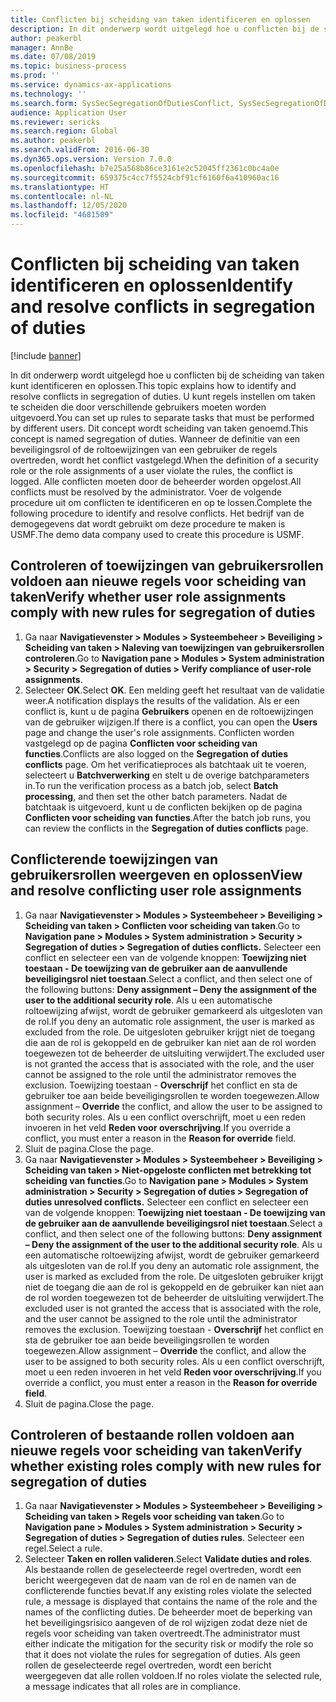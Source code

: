 ```yaml
---
title: Conflicten bij scheiding van taken identificeren en oplossen
description: In dit onderwerp wordt uitgelegd hoe u conflicten bij de scheiding van taken kunt identificeren en oplossen.
author: peakerbl
manager: AnnBe
ms.date: 07/08/2019
ms.topic: business-process
ms.prod: ''
ms.service: dynamics-ax-applications
ms.technology: ''
ms.search.form: SysSecSegregationOfDutiesConflict, SysSecSegregationOfDutiesRule
audience: Application User
ms.reviewer: sericks
ms.search.region: Global
ms.author: peakerbl
ms.search.validFrom: 2016-06-30
ms.dyn365.ops.version: Version 7.0.0
ms.openlocfilehash: b7e25a568b86ce3161e2c52045ff2361c0bc4a0e
ms.sourcegitcommit: 659375c4cc7f5524cbf91cf6160f6a410960ac16
ms.translationtype: HT
ms.contentlocale: nl-NL
ms.lasthandoff: 12/05/2020
ms.locfileid: "4681589"
---
```

# <a name="identify-and-resolve-conflicts-in-segregation-of-duties"></a><span data-ttu-id="9a25f-103">Conflicten bij scheiding van taken identificeren en oplossen</span><span class="sxs-lookup"><span data-stu-id="9a25f-103">Identify and resolve conflicts in segregation of duties</span></span>

[!include [banner](../../includes/banner.md)]

<span data-ttu-id="9a25f-104">In dit onderwerp wordt uitgelegd hoe u conflicten bij de scheiding van taken kunt identificeren en oplossen.</span><span class="sxs-lookup"><span data-stu-id="9a25f-104">This topic explains how to identify and resolve conflicts in segregation of duties.</span></span> <span data-ttu-id="9a25f-105">U kunt regels instellen om taken te scheiden die door verschillende gebruikers moeten worden uitgevoerd.</span><span class="sxs-lookup"><span data-stu-id="9a25f-105">You can set up rules to separate tasks that must be performed by different users.</span></span> <span data-ttu-id="9a25f-106">Dit concept wordt scheiding van taken genoemd.</span><span class="sxs-lookup"><span data-stu-id="9a25f-106">This concept is named segregation of duties.</span></span> <span data-ttu-id="9a25f-107">Wanneer de definitie van een beveiligingsrol of de roltoewijzingen van een gebruiker de regels overtreden, wordt het conflict vastgelegd.</span><span class="sxs-lookup"><span data-stu-id="9a25f-107">When the definition of a security role or the role assignments of a user violate the rules, the conflict is logged.</span></span> <span data-ttu-id="9a25f-108">Alle conflicten moeten door de beheerder worden opgelost.</span><span class="sxs-lookup"><span data-stu-id="9a25f-108">All conflicts must be resolved by the administrator.</span></span> <span data-ttu-id="9a25f-109">Voer de volgende procedure uit om conflicten te identificeren en op te lossen.</span><span class="sxs-lookup"><span data-stu-id="9a25f-109">Complete the following procedure to identify and resolve conflicts.</span></span> <span data-ttu-id="9a25f-110">Het bedrijf van de demogegevens dat wordt gebruikt om deze procedure te maken is USMF.</span><span class="sxs-lookup"><span data-stu-id="9a25f-110">The demo data company used to create this procedure is USMF.</span></span>


## <a name="verify-whether-user-role-assignments-comply-with-new-rules-for-segregation-of-duties"></a><span data-ttu-id="9a25f-111">Controleren of toewijzingen van gebruikersrollen voldoen aan nieuwe regels voor scheiding van taken</span><span class="sxs-lookup"><span data-stu-id="9a25f-111">Verify whether user role assignments comply with new rules for segregation of duties</span></span>
1. <span data-ttu-id="9a25f-112">Ga naar **Navigatievenster > Modules > Systeembeheer > Beveiliging > Scheiding van taken > Naleving van toewijzingen van gebruikersrollen controleren**.</span><span class="sxs-lookup"><span data-stu-id="9a25f-112">Go to **Navigation pane > Modules > System administration > Security > Segregation of duties > Verify compliance of user-role assignments**.</span></span>
2. <span data-ttu-id="9a25f-113">Selecteer **OK**.</span><span class="sxs-lookup"><span data-stu-id="9a25f-113">Select **OK**.</span></span> <span data-ttu-id="9a25f-114">Een melding geeft het resultaat van de validatie weer.</span><span class="sxs-lookup"><span data-stu-id="9a25f-114">A notification displays the results of the validation.</span></span> <span data-ttu-id="9a25f-115">Als er een conflict is, kunt u de pagina **Gebruikers** openen en de roltoewijzingen van de gebruiker wijzigen.</span><span class="sxs-lookup"><span data-stu-id="9a25f-115">If there is a conflict, you can open the **Users** page and change the user's role assignments.</span></span> <span data-ttu-id="9a25f-116">Conflicten worden vastgelegd op de pagina **Conflicten voor scheiding van functies**.</span><span class="sxs-lookup"><span data-stu-id="9a25f-116">Conflicts are also logged on the **Segregation of duties conflicts** page.</span></span> <span data-ttu-id="9a25f-117">Om het verificatieproces als batchtaak uit te voeren, selecteert u **Batchverwerking** en stelt u de overige batchparameters in.</span><span class="sxs-lookup"><span data-stu-id="9a25f-117">To run the verification process as a batch job, select **Batch processing**, and then set the other batch parameters.</span></span> <span data-ttu-id="9a25f-118">Nadat de batchtaak is uitgevoerd, kunt u de conflicten bekijken op de pagina **Conflicten voor scheiding van functies**.</span><span class="sxs-lookup"><span data-stu-id="9a25f-118">After the batch job runs, you can review the conflicts in the **Segregation of duties conflicts** page.</span></span>  

## <a name="view-and-resolve-conflicting-user-role-assignments"></a><span data-ttu-id="9a25f-119">Conflicterende toewijzingen van gebruikersrollen weergeven en oplossen</span><span class="sxs-lookup"><span data-stu-id="9a25f-119">View and resolve conflicting user role assignments</span></span>
1. <span data-ttu-id="9a25f-120">Ga naar **Navigatievenster > Modules > Systeembeheer > Beveiliging > Scheiding van taken > Conflicten voor scheiding van taken**.</span><span class="sxs-lookup"><span data-stu-id="9a25f-120">Go to **Navigation pane > Modules > System administration > Security > Segregation of duties > Segregation of duties conflicts.**</span></span> <span data-ttu-id="9a25f-121">Selecteer een conflict en selecteer een van de volgende knoppen: **Toewijzing niet toestaan - De toewijzing van de gebruiker aan de aanvullende beveiligingsrol niet toestaan**.</span><span class="sxs-lookup"><span data-stu-id="9a25f-121">Select a conflict, and then select one of the following buttons: **Deny assignment – Deny the assignment of the user to the additional security role**.</span></span> <span data-ttu-id="9a25f-122">Als u een automatische roltoewijzing afwijst, wordt de gebruiker gemarkeerd als uitgesloten van de rol.</span><span class="sxs-lookup"><span data-stu-id="9a25f-122">If you deny an automatic role assignment, the user is marked as excluded from the role.</span></span> <span data-ttu-id="9a25f-123">De uitgesloten gebruiker krijgt niet de toegang die aan de rol is gekoppeld en de gebruiker kan niet aan de rol worden toegewezen tot de beheerder de uitsluiting verwijdert.</span><span class="sxs-lookup"><span data-stu-id="9a25f-123">The excluded user is not granted the access that is associated with the role, and the user cannot be assigned to the role until the administrator removes the exclusion.</span></span> <span data-ttu-id="9a25f-124">Toewijzing toestaan - **Overschrijf** het conflict en sta de gebruiker toe aan beide beveiligingsrollen te worden toegewezen.</span><span class="sxs-lookup"><span data-stu-id="9a25f-124">Allow assignment – **Override** the conflict, and allow the user to be assigned to both security roles.</span></span> <span data-ttu-id="9a25f-125">Als u een conflict overschrijft, moet u een reden invoeren in het veld **Reden voor overschrijving**.</span><span class="sxs-lookup"><span data-stu-id="9a25f-125">If you override a conflict, you must enter a reason in the **Reason for override** field.</span></span>  
2. <span data-ttu-id="9a25f-126">Sluit de pagina.</span><span class="sxs-lookup"><span data-stu-id="9a25f-126">Close the page.</span></span>
3. <span data-ttu-id="9a25f-127">Ga naar **Navigatievenster > Modules > Systeembeheer > Beveiliging > Scheiding van taken > Niet-opgeloste conflicten met betrekking tot scheiding van functies**.</span><span class="sxs-lookup"><span data-stu-id="9a25f-127">Go to **Navigation pane > Modules > System administration > Security > Segregation of duties > Segregation of duties unresolved conflicts.**</span></span> <span data-ttu-id="9a25f-128">Selecteer een conflict en selecteer een van de volgende knoppen: **Toewijzing niet toestaan - De toewijzing van de gebruiker aan de aanvullende beveiligingsrol niet toestaan**.</span><span class="sxs-lookup"><span data-stu-id="9a25f-128">Select a conflict, and then select one of the following buttons: **Deny assignment – Deny the assignment of the user to the additional security role**.</span></span> <span data-ttu-id="9a25f-129">Als u een automatische roltoewijzing afwijst, wordt de gebruiker gemarkeerd als uitgesloten van de rol.</span><span class="sxs-lookup"><span data-stu-id="9a25f-129">If you deny an automatic role assignment, the user is marked as excluded from the role.</span></span> <span data-ttu-id="9a25f-130">De uitgesloten gebruiker krijgt niet de toegang die aan de rol is gekoppeld en de gebruiker kan niet aan de rol worden toegewezen tot de beheerder de uitsluiting verwijdert.</span><span class="sxs-lookup"><span data-stu-id="9a25f-130">The excluded user is not granted the access that is associated with the role, and the user cannot be assigned to the role until the administrator removes the exclusion.</span></span> <span data-ttu-id="9a25f-131">Toewijzing toestaan - **Overschrijf** het conflict en sta de gebruiker toe aan beide beveiligingsrollen te worden toegewezen.</span><span class="sxs-lookup"><span data-stu-id="9a25f-131">Allow assignment – **Override** the conflict, and allow the user to be assigned to both security roles.</span></span> <span data-ttu-id="9a25f-132">Als u een conflict overschrijft, moet u een reden invoeren in het veld **Reden voor overschrijving**.</span><span class="sxs-lookup"><span data-stu-id="9a25f-132">If you override a conflict, you must enter a reason in the **Reason for override field**.</span></span>    
4. <span data-ttu-id="9a25f-133">Sluit de pagina.</span><span class="sxs-lookup"><span data-stu-id="9a25f-133">Close the page.</span></span>

## <a name="verify-whether-existing-roles-comply-with-new-rules-for-segregation-of-duties"></a><span data-ttu-id="9a25f-134">Controleren of bestaande rollen voldoen aan nieuwe regels voor scheiding van taken</span><span class="sxs-lookup"><span data-stu-id="9a25f-134">Verify whether existing roles comply with new rules for segregation of duties</span></span>
1. <span data-ttu-id="9a25f-135">Ga naar **Navigatievenster > Modules > Systeembeheer > Beveiliging > Scheiding van taken > Regels voor scheiding van taken**.</span><span class="sxs-lookup"><span data-stu-id="9a25f-135">Go to **Navigation pane > Modules > System administration > Security > Segregation of duties > Segregation of duties rules**.</span></span> <span data-ttu-id="9a25f-136">Selecteer een regel.</span><span class="sxs-lookup"><span data-stu-id="9a25f-136">Select a rule.</span></span>  
2. <span data-ttu-id="9a25f-137">Selecteer **Taken en rollen valideren**.</span><span class="sxs-lookup"><span data-stu-id="9a25f-137">Select **Validate duties and roles**.</span></span> <span data-ttu-id="9a25f-138">Als bestaande rollen de geselecteerde regel overtreden, wordt een bericht weergegeven dat de naam van de rol en de namen van de conflicterende functies bevat.</span><span class="sxs-lookup"><span data-stu-id="9a25f-138">If any existing roles violate the selected rule, a message is displayed that contains the name of the role and the names of the conflicting duties.</span></span> <span data-ttu-id="9a25f-139">De beheerder moet de beperking van het beveiligingsrisico aangeven of de rol wijzigen zodat deze niet de regels voor scheiding van taken overtreedt.</span><span class="sxs-lookup"><span data-stu-id="9a25f-139">The administrator must either indicate the mitigation for the security risk or modify the role so that it does not violate the rules for segregation of duties.</span></span> <span data-ttu-id="9a25f-140">Als geen rollen de geselecteerde regel overtreden, wordt een bericht weergegeven dat alle rollen voldoen.</span><span class="sxs-lookup"><span data-stu-id="9a25f-140">If no roles violate the selected rule, a message indicates that all roles are in compliance.</span></span>  

